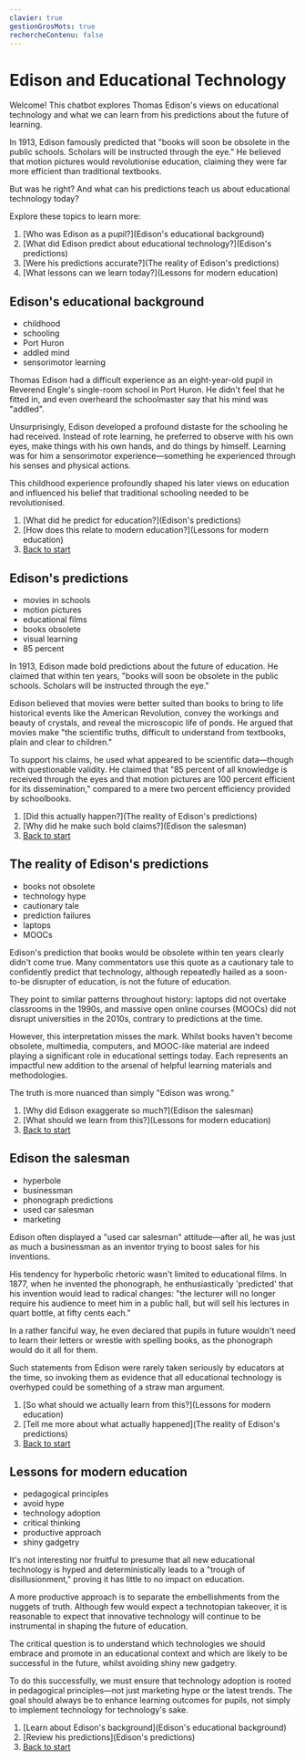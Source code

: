 ```yaml
---
clavier: true
gestionGrosMots: true
rechercheContenu: false
---
```


# Edison and Educational Technology

Welcome! This chatbot explores Thomas Edison's views on educational technology and what we can learn from his predictions about the future of learning.

In 1913, Edison famously predicted that "books will soon be obsolete in the public schools. Scholars will be instructed through the eye." He believed that motion pictures would revolutionise education, claiming they were far more efficient than traditional textbooks.

But was he right? And what can his predictions teach us about educational technology today?

Explore these topics to learn more:

1. [Who was Edison as a pupil?](Edison's educational background)
2. [What did Edison predict about educational technology?](Edison's predictions)
3. [Were his predictions accurate?](The reality of Edison's predictions)
4. [What lessons can we learn today?](Lessons for modern education)

## Edison's educational background
- childhood
- schooling
- Port Huron
- addled mind
- sensorimotor learning

Thomas Edison had a difficult experience as an eight-year-old pupil in Reverend Engle's single-room school in Port Huron. He didn't feel that he fitted in, and even overheard the schoolmaster say that his mind was "addled". 

Unsurprisingly, Edison developed a profound distaste for the schooling he had received. Instead of rote learning, he preferred to observe with his own eyes, make things with his own hands, and do things by himself. Learning was for him a sensorimotor experience—something he experienced through his senses and physical actions.

This childhood experience profoundly shaped his later views on education and influenced his belief that traditional schooling needed to be revolutionised.

1. [What did he predict for education?](Edison's predictions)
2. [How does this relate to modern education?](Lessons for modern education)
3. [Back to start]()

## Edison's predictions
- movies in schools
- motion pictures
- educational films
- books obsolete
- visual learning
- 85 percent

In 1913, Edison made bold predictions about the future of education. He claimed that within ten years, "books will soon be obsolete in the public schools. Scholars will be instructed through the eye."

Edison believed that movies were better suited than books to bring to life historical events like the American Revolution, convey the workings and beauty of crystals, and reveal the microscopic life of ponds. He argued that movies make "the scientific truths, difficult to understand from textbooks, plain and clear to children."

To support his claims, he used what appeared to be scientific data—though with questionable validity. He claimed that "85 percent of all knowledge is received through the eyes and that motion pictures are 100 percent efficient for its dissemination," compared to a mere two percent efficiency provided by schoolbooks.

1. [Did this actually happen?](The reality of Edison's predictions)
2. [Why did he make such bold claims?](Edison the salesman)
3. [Back to start]()

## The reality of Edison's predictions
- books not obsolete
- technology hype
- cautionary tale
- prediction failures
- laptops
- MOOCs

Edison's prediction that books would be obsolete within ten years clearly didn't come true. Many commentators use this quote as a cautionary tale to confidently predict that technology, although repeatedly hailed as a soon-to-be disrupter of education, is not the future of education.

They point to similar patterns throughout history: laptops did not overtake classrooms in the 1990s, and massive open online courses (MOOCs) did not disrupt universities in the 2010s, contrary to predictions at the time.

However, this interpretation misses the mark. Whilst books haven't become obsolete, multimedia, computers, and MOOC-like material are indeed playing a significant role in educational settings today. Each represents an impactful new addition to the arsenal of helpful learning materials and methodologies.

The truth is more nuanced than simply "Edison was wrong."

1. [Why did Edison exaggerate so much?](Edison the salesman)
2. [What should we learn from this?](Lessons for modern education)
3. [Back to start]()

## Edison the salesman
- hyperbole
- businessman
- phonograph predictions
- used car salesman
- marketing

Edison often displayed a "used car salesman" attitude—after all, he was just as much a businessman as an inventor trying to boost sales for his inventions.

His tendency for hyperbolic rhetoric wasn't limited to educational films. In 1877, when he invented the phonograph, he enthusiastically 'predicted' that his invention would lead to radical changes: "the lecturer will no longer require his audience to meet him in a public hall, but will sell his lectures in quart bottle, at fifty cents each."

In a rather fanciful way, he even declared that pupils in future wouldn't need to learn their letters or wrestle with spelling books, as the phonograph would do it all for them.

Such statements from Edison were rarely taken seriously by educators at the time, so invoking them as evidence that all educational technology is overhyped could be something of a straw man argument.

1. [So what should we actually learn from this?](Lessons for modern education)
2. [Tell me more about what actually happened](The reality of Edison's predictions)
3. [Back to start]()

## Lessons for modern education
- pedagogical principles
- avoid hype
- technology adoption
- critical thinking
- productive approach
- shiny gadgetry

It's not interesting nor fruitful to presume that all new educational technology is hyped and deterministically leads to a "trough of disillusionment," proving it has little to no impact on education.

A more productive approach is to separate the embellishments from the nuggets of truth. Although few would expect a technotopian takeover, it is reasonable to expect that innovative technology will continue to be instrumental in shaping the future of education.

The critical question is to understand which technologies we should embrace and promote in an educational context and which are likely to be successful in the future, whilst avoiding shiny new gadgetry.

To do this successfully, we must ensure that technology adoption is rooted in pedagogical principles—not just marketing hype or the latest trends. The goal should always be to enhance learning outcomes for pupils, not simply to implement technology for technology's sake.

1. [Learn about Edison's background](Edison's educational background)
2. [Review his predictions](Edison's predictions)
3. [Back to start]()
